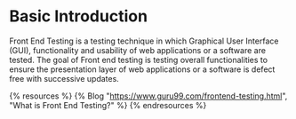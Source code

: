 # Basic Introduction

Front End Testing is a testing technique in which Graphical User Interface (GUI), functionality and usability of web applications or a software are tested. The goal of Front end testing is testing overall functionalities to ensure the presentation layer of web applications or a software is defect free with successive updates.

{% resources %}
  {% Blog "https://www.guru99.com/frontend-testing.html", "What is Front End Testing?" %}
{% endresources %}